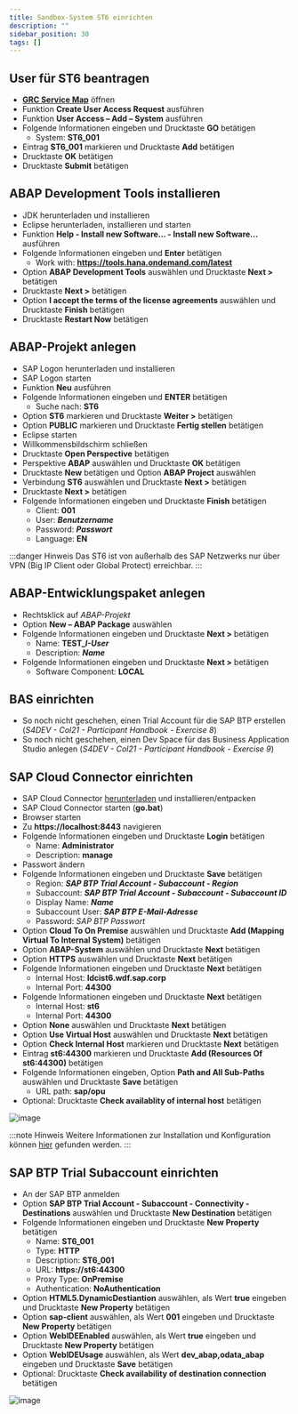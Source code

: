 ```yaml
---
title: Sandbox-System ST6 einrichten
description: ""
sidebar_position: 30
tags: []
---
```


## User für ST6 beantragen
- **[GRC Service Map](https://vmw4958.wdf.sap.corp:44344/sap/bc/webdynpro/sap/grfn_service_map?WDCONFIGURATIONID=ZDLM_GRAC_FPM_AC_LPD_HOME&sap-config-mode=&sap-client=100&sap-language=EN)** öffnen
- Funktion **Create User Access Request** ausführen
- Funktion **User Access – Add – System** ausführen
- Folgende Informationen eingeben und Drucktaste **GO** betätigen
    - System: **ST6_001**
- Eintrag **ST6_001** markieren und Drucktaste **Add** betätigen
- Drucktaste **OK** betätigen
- Drucktaste **Submit** betätigen

## ABAP Development Tools installieren
- JDK herunterladen und installieren
- Eclipse herunterladen, installieren und starten
- Funktion **Help - Install new Software... - Install new Software...** ausführen 
- Folgende Informationen eingeben und **Enter** betätigen
    - Work with: **https://tools.hana.ondemand.com/latest**
- Option **ABAP Development Tools** auswählen und Drucktaste **Next >** betätigen
- Drucktaste **Next >** betätigen
- Option **I accept the terms of the license agreements** auswählen und Drucktaste **Finish** betätigen
- Drucktaste **Restart Now** betätigen

## ABAP-Projekt anlegen
- SAP Logon herunterladen und installieren
- SAP Logon starten
- Funktion **Neu** ausführen
- Folgende Informationen eingeben und **ENTER** betätigen
    - Suche nach: **ST6**
- Option **ST6** markieren und Drucktaste **Weiter >** betätigen
- Option **PUBLIC** markieren und Drucktaste **Fertig stellen** betätigen
- Eclipse starten
- Willkommensbildschirm schließen
- Drucktaste **Open Perspective** betätigen
- Perspektive **ABAP** auswählen und Drucktaste **OK** betätigen
- Drucktaste **New** betätigen und Option **ABAP Project** auswählen
- Verbindung **ST6** auswählen und Drucktaste **Next >** betätigen
- Drucktaste **Next >** betätigen
- Folgende Informationen eingeben und Drucktaste **Finish** betätigen
    - Client: **001**
    - User: _**Benutzername**_
    - Password: _**Passwort**_
    - Language: **EN**

:::danger Hinweis
Das ST6 ist von außerhalb des SAP Netzwerks nur über VPN (Big IP Client oder Global Protect) erreichbar.
:::
 
## ABAP-Entwicklungspaket anlegen
- Rechtsklick auf _ABAP-Projekt_
- Option **New – ABAP Package** auswählen
- Folgende Informationen eingeben und Drucktaste **Next >** betätigen
    - Name: **TEST_**_**I-User**_
    - Description: _**Name**_
- Folgende Informationen eingeben und Drucktaste **Next >** betätigen
    - Software Component: **LOCAL**

## BAS einrichten
- So noch nicht geschehen, einen Trial Account für die SAP BTP erstellen (_S4DEV - Col21 - Participant Handbook - Exercise 8_)
- So noch nicht geschehen, einen Dev Space für das Business Application Studio anlegen (_S4DEV - Col21 - Participant Handbook - Exercise 9_)
 
## SAP Cloud Connector einrichten
- SAP Cloud Connector [herunterladen](https://tools.hana.ondemand.com/#cloud) und installieren/entpacken 
- SAP Cloud Connector starten (**go.bat**)
- Browser starten
- Zu **https://localhost:8443** navigieren
- Folgende Informationen eingeben und Drucktaste **Login** betätigen
    - Name: **Administrator**
    - Description: **manage**
- Passwort ändern
- Folgende Informationen eingeben und Drucktaste **Save** betätigen
    - Region: _**SAP BTP Trial Account - Subaccount - Region**_
    - Subaccount: _**SAP BTP Trial Account - Subaccount - Subaccount ID**_
    - Display Name: _**Name**_
    - Subaccount User: _**SAP BTP E-Mail-Adresse**_
    - Password: _SAP BTP Passwort_
- Option **Cloud To On Premise** auswählen und Drucktaste **Add (Mapping Virtual To Internal System)** betätigen
- Option **ABAP-System** auswählen und Drucktaste **Next** betätigen
- Option **HTTPS** auswählen und Drucktaste **Next** betätigen
- Folgende Informationen eingeben und Drucktaste **Next** betätigen
    - Internal Host: **ldcist6.wdf.sap.corp**
    - Internal Port: **44300**
- Folgende Informationen eingeben und Drucktaste **Next** betätigen
    - Internal Host: **st6**
    - Internal Port: **44300**
- Option **None** auswählen und Drucktaste **Next** betätigen
- Option **Use Virtual Host** auswählen und Drucktaste **Next** betätigen
- Option **Check Internal Host** markieren und Drucktaste **Next** betätigen
- Eintrag **st6:44300** markieren und Drucktaste **Add (Resources Of st6:44300)** betätigen
- Folgende Informationen eingeben, Option **Path and All Sub-Paths** auswählen und Drucktaste **Save** betätigen
    - URL path: **sap/opu**
- Optional: Drucktaste **Check availablity of internal host** betätigen

![image](https://user-images.githubusercontent.com/47243617/195268810-704c4d7d-b9bc-4a89-a27f-df0ef704c59e.png)

:::note Hinweis
Weitere Informationen zur Installation und Konfiguration können [hier](https://help.sap.com/viewer/cca91383641e40ffbe03bdc78f00f681/Cloud/en-US/e6c7616abb5710148cfcf3e75d96d596.html) gefunden werden.
:::

## SAP BTP Trial Subaccount einrichten
- An der SAP BTP anmelden
- Option **SAP BTP Trial Account - Subaccount - Connectivity - Destinations** auswählen und Drucktaste **New Destination** betätigen
- Folgende Informationen eingeben und Drucktaste **New Property** betätigen
    - Name: **ST6_001**
    - Type: **HTTP**
    - Description: **ST6_001**
    - URL: **https://st6:44300**
    - Proxy Type: **OnPremise**
    - Authentication: **NoAuthentication**
- Option **HTML5.DynamicDestiantion** auswählen, als Wert **true** eingeben und Drucktaste **New Property** betätigen
- Option **sap-client** auswählen, als Wert **001** eingeben und Drucktaste **New Property** betätigen
- Option **WebIDEEnabled** auswählen, als Wert **true** eingeben und Drucktaste **New Property** betätigen
- Option **WebIDEUsage** auswählen, als Wert **dev_abap,odata_abap** eingeben und Drucktaste **Save** betätigen
- Optional: Drucktaste **Check availability of destination connection** betätigen

![image](https://user-images.githubusercontent.com/47243617/195268820-b5bf1984-0f3d-4c38-bac0-16d2541c10b4.png)
